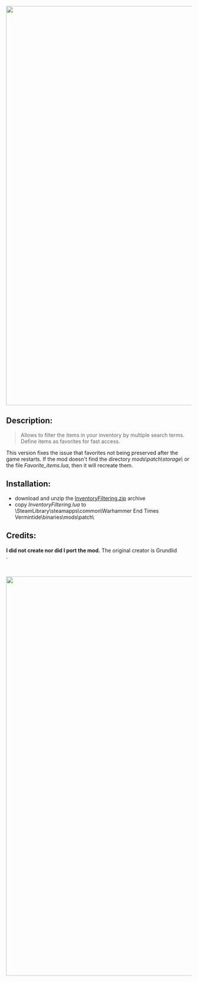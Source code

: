 <p align="center">
  <img src="../../../assets/banner-top.png" width="1080">
</p>

## Description:
> Allows to filter the items in your inventory by multiple search terms. Define items as favorites for fast access.

This version fixes the issue that favorites not being preserved after the game restarts.
If the mod doesn't find the directory *mods\patch\storage\\* or the file *Favorite_items.lua*, then it will recreate them.

## Installation:
- download and unzip the [InventoryFiltering.zip](../../../../releases/tag/InventoryFiltering) archive
- copy *InventoryFiltering.lua* to \SteamLibrary\steamapps\common\Warhammer End Times Vermintide\binaries\mods\patch\

## Credits:
**I did not create nor did I port the mod.** The original creator is Grundlid
[<img src="https://www.redditstatic.com/desktop2x/img/favicon/favicon-16x16.png" alt="" title="u/Grundlid" width="16">](https://www.reddit.com/user/Grundlid) [<img src="https://images.nexusmods.com/favicons/ReskinOrange/favicon-16x16.png" alt="" title="Grundlid" width="16">](https://www.nexusmods.com/vermintide/mods/18).

<br/>

<p align="center">
  <img src="../../../assets/banner-buttom.png" width="1080">
</p>
